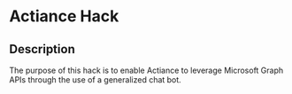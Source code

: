 # Actiance Hack

## Description

The purpose of this hack is to enable Actiance to leverage Microsoft Graph APIs through the use of a generalized chat bot.
